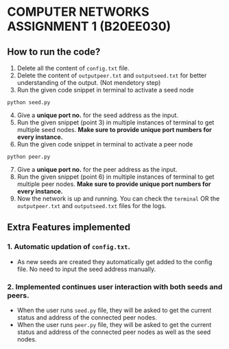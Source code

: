 # COMPUTER NETWORKS ASSIGNMENT 1 (B20EE030)
## How to run the code?
1. Delete all the content of `config.txt` file.
2. Delete the content of `outputpeer.txt` and `outputseed.txt` for better understanding of the output. (Not mendetory step)
3. Run the given code snippet in terminal to activate a seed node
```
python seed.py
```
4. Give a **unique port no.** for the seed address as the input.
5. Run the given snippet (point 3) in multiple instances of terminal to get multiple seed nodes. **Make sure to provide unique port numbers for every instance.**
6. Run the given code snippet in terminal to activate a peer node
```
python peer.py
```
7. Give a **unique port no.** for the peer address as the input.
8. Run the given snippet (point 6) in multiple instances of terminal to get multiple peer nodes. **Make sure to provide unique port numbers for every instance.**
9. Now the network is up and running. You can check the `terminal` OR the `outputpeer.txt` and `outputseed.txt` files for the logs.

## Extra Features implemented
### 1. Automatic updation of `config.txt`.
- As new seeds are created they automatically get added to the config file. No need to input the seed address manually. 


### 2. Implemented continues user interaction with both seeds and peers.
- When the user runs `seed.py` file, they will be asked to get the current status and address of the connected peer nodes.
- When the user runs `peer.py` file, they will be asked to get the current status and address of the connected peer nodes as well as the seed nodes.
